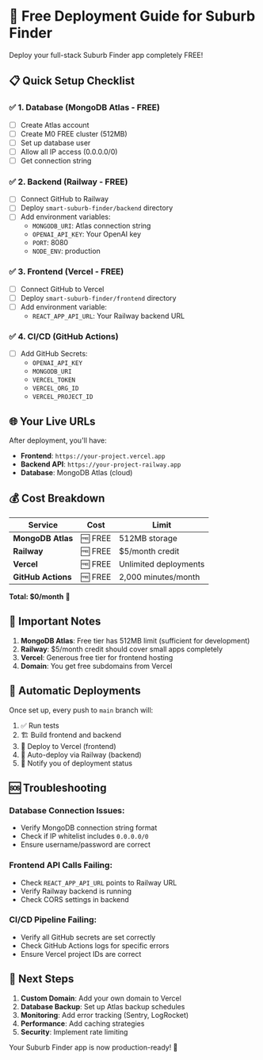 # 🚀 Free Deployment Guide for Suburb Finder

Deploy your full-stack Suburb Finder app completely FREE!

## 📋 Quick Setup Checklist

### ✅ 1. Database (MongoDB Atlas - FREE)
- [ ] Create Atlas account
- [ ] Create M0 FREE cluster (512MB)
- [ ] Set up database user
- [ ] Allow all IP access (0.0.0.0/0)
- [ ] Get connection string

### ✅ 2. Backend (Railway - FREE)
- [ ] Connect GitHub to Railway
- [ ] Deploy `smart-suburb-finder/backend` directory
- [ ] Add environment variables:
  - `MONGODB_URI`: Atlas connection string
  - `OPENAI_API_KEY`: Your OpenAI key
  - `PORT`: 8080
  - `NODE_ENV`: production

### ✅ 3. Frontend (Vercel - FREE)
- [ ] Connect GitHub to Vercel
- [ ] Deploy `smart-suburb-finder/frontend` directory
- [ ] Add environment variable:
  - `REACT_APP_API_URL`: Your Railway backend URL

### ✅ 4. CI/CD (GitHub Actions)
- [ ] Add GitHub Secrets:
  - `OPENAI_API_KEY`
  - `MONGODB_URI`
  - `VERCEL_TOKEN`
  - `VERCEL_ORG_ID`
  - `VERCEL_PROJECT_ID`

## 🌐 Your Live URLs

After deployment, you'll have:

- **Frontend**: `https://your-project.vercel.app`
- **Backend API**: `https://your-project-railway.app`
- **Database**: MongoDB Atlas (cloud)

## 💰 Cost Breakdown

| Service | Cost | Limit |
|---------|------|-------|
| **MongoDB Atlas** | 🆓 FREE | 512MB storage |
| **Railway** | 🆓 FREE | $5/month credit |
| **Vercel** | 🆓 FREE | Unlimited deployments |
| **GitHub Actions** | 🆓 FREE | 2,000 minutes/month |

**Total: $0/month** 🎉

## 🚨 Important Notes

1. **MongoDB Atlas**: Free tier has 512MB limit (sufficient for development)
2. **Railway**: $5/month credit should cover small apps completely
3. **Vercel**: Generous free tier for frontend hosting
4. **Domain**: You get free subdomains from Vercel

## 🔄 Automatic Deployments

Once set up, every push to `main` branch will:
1. ✅ Run tests
2. 🏗️ Build frontend and backend
3. 🚀 Deploy to Vercel (frontend)
4. 🚀 Auto-deploy via Railway (backend)
5. 📧 Notify you of deployment status

## 🆘 Troubleshooting

### Database Connection Issues:
- Verify MongoDB connection string format
- Check if IP whitelist includes `0.0.0.0/0`
- Ensure username/password are correct

### Frontend API Calls Failing:
- Check `REACT_APP_API_URL` points to Railway URL
- Verify Railway backend is running
- Check CORS settings in backend

### CI/CD Pipeline Failing:
- Verify all GitHub secrets are set correctly
- Check GitHub Actions logs for specific errors
- Ensure Vercel project IDs are correct

## 🎯 Next Steps

1. **Custom Domain**: Add your own domain to Vercel
2. **Database Backup**: Set up Atlas backup schedules
3. **Monitoring**: Add error tracking (Sentry, LogRocket)
4. **Performance**: Add caching strategies
5. **Security**: Implement rate limiting

Your Suburb Finder app is now production-ready! 🎉 